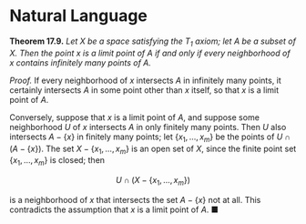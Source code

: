 # Natural Language

**Theorem 17.9.** *Let $X$ be a space satisfying the $T_1$ axiom; let $A$ be a subset of $X$. Then the point $x$ is a limit point of $A$ if and only if every neighborhood of $x$ contains infinitely many points of $A$.*

*Proof.* If every neighborhood of $x$ intersects $A$ in infinitely many points, it certainly intersects $A$ in some point other than $x$ itself, so that $x$ is a limit point of $A$.

Conversely, suppose that $x$ is a limit point of $A$, and suppose some neighborhood $U$ of $x$ intersects $A$ in only finitely many points. Then $U$ also intersects $A - \{x\}$ in finitely many points; let $\{x_1, \ldots, x_m\}$ be the points of $U \cap (A - \{x\})$. The set $X - \{x_1, \ldots, x_m\}$ is an open set of $X$, since the finite point set $\{x_1, \ldots, x_m\}$ is closed; then

$$U \cap (X - \{x_1, \ldots, x_m\})$$

is a neighborhood of $x$ that intersects the set $A - \{x\}$ not at all. This contradicts the assumption that $x$ is a limit point of $A$. ■


